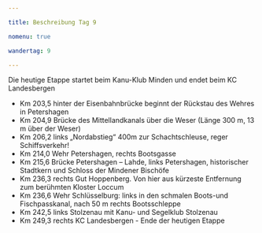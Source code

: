 ```yaml
---

title: Beschreibung Tag 9

nomenu: true

wandertag: 9

---
```


Die heutige Etappe startet beim Kanu-Klub Minden und endet beim KC Landesbergen

-	Km 203,5 hinter der Eisenbahnbrücke beginnt der Rückstau des Wehres in Petershagen
-	Km 204,9 Brücke des Mittellandkanals über die Weser (Länge 300 m, 13 m über der Weser)
-	Km 206,2 links „Nordabstieg“ 400m zur Schachtschleuse, reger Schiffsverkehr!
-	Km 214,0 Wehr Petershagen, rechts Bootsgasse
-	Km 215,6  Brücke Petershagen – Lahde, links Petershagen, historischer Stadtkern und Schloss der Mindener Bischöfe
-	Km 236,3 rechts Gut Hoppenberg. Von hier aus kürzeste Entfernung zum berühmten Kloster Loccum
-	Km 236,6 Wehr Schlüsselburg: links in den schmalen Boots-und Fischpasskanal, nach 50 m rechts Bootsschleppe
-	Km 242,5 links Stolzenau mit Kanu- und Segelklub Stolzenau
-	Km 249,3 rechts  KC Landesbergen -  Ende der heutigen Etappe




